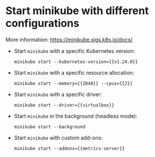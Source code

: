 # Start minikube with different configurations

More information: <https://minikube.sigs.k8s.io/docs/>.

- Start `minikube` with a specific Kubernetes version:

  `minikube start --kubernetes-version={{v1.24.0}}`

- Start `minikube` with a specific resource allocation:

  `minikube start --memory={{2048}} --cpus={{2}}`

- Start `minikube` with a specific driver:

  `minikube start --driver={{virtualbox}}`

- Start `minikube` in the background (headless mode):

  `minikube start --background`

- Start `minikube` with custom add-ons:

  `minikube start --addons={{metrics-server}}`
